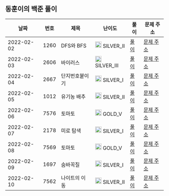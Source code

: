 
## 동훈이의 백준 풀이
|날짜|번호|제목|난이도|풀이|문제 주소|
|---|---|---|---|---|---|
|2022-02-02|1260|DFS와 BFS|<img src="https://static.solved.ac/tier_small/9.svg" width="20" height="20" /> SILVER_II|[풀이](https://github.com/ShinDongHun1/Algorithm/blob/main/BOJ/src/bfs와dfs/백준1260.java)|[문제 주소](https://www.acmicpc.net/problem/1260)|
|2022-02-03|2606|바이러스|<img src="https://static.solved.ac/tier_small/8.svg" width="20" height="20" /> SILVER_III|[풀이](https://github.com/ShinDongHun1/Algorithm/blob/main/BOJ/src/bfs와dfs/백준2606.java)|[문제 주소](https://www.acmicpc.net/problem/2606)|
|2022-02-04|2667|단지번호붙이기|<img src="https://static.solved.ac/tier_small/10.svg" width="20" height="20" /> SILVER_I|[풀이](https://github.com/ShinDongHun1/Algorithm/blob/main/BOJ/src/bfs와dfs/백준2667.java)|[문제 주소](https://www.acmicpc.net/problem/2667)|
|2022-02-05|1012|유기농 배추|<img src="https://static.solved.ac/tier_small/9.svg" width="20" height="20" /> SILVER_II|[풀이](https://github.com/ShinDongHun1/Algorithm/blob/main/BOJ/src/bfs와dfs/백준1012.java)|[문제 주소](https://www.acmicpc.net/problem/1012)|
|2022-02-06|7576|토마토|<img src="https://static.solved.ac/tier_small/11.svg" width="20" height="20" /> GOLD_V|[풀이](https://github.com/ShinDongHun1/Algorithm/blob/main/BOJ/src/bfs와dfs/백준7576.java)|[문제 주소](https://www.acmicpc.net/problem/7576)|
|2022-02-07|2178|미로 탐색|<img src="https://static.solved.ac/tier_small/10.svg" width="20" height="20" /> SILVER_I|[풀이](https://github.com/ShinDongHun1/Algorithm/blob/main/BOJ/src/bfs와dfs/백준2178.java)|[문제 주소](https://www.acmicpc.net/problem/2178)|
|2022-02-08|7569|토마토|<img src="https://static.solved.ac/tier_small/11.svg" width="20" height="20" /> GOLD_V|[풀이](https://github.com/ShinDongHun1/Algorithm/blob/main/BOJ/src/bfs와dfs/백준7569.java)|[문제 주소](https://www.acmicpc.net/problem/7569)|
|2022-02-09|1697|숨바꼭질|<img src="https://static.solved.ac/tier_small/10.svg" width="20" height="20" /> SILVER_I|[풀이](https://github.com/ShinDongHun1/Algorithm/blob/main/BOJ/src/bfs와dfs/백준1697.java)|[문제 주소](https://www.acmicpc.net/problem/1697)|
|2022-02-10|7562|나이트의 이동|<img src="https://static.solved.ac/tier_small/9.svg" width="20" height="20" /> SILVER_II|[풀이](https://github.com/ShinDongHun1/Algorithm/blob/main/BOJ/src/bfs와dfs/백준7562.java)|[문제 주소](https://www.acmicpc.net/problem/7562)|
